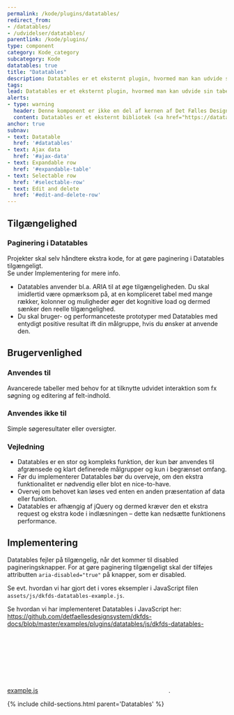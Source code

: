 ```yaml
---
permalink: /kode/plugins/datatables/
redirect_from:
- /datatables/
- /udvidelser/datatables/
parentlink: /kode/plugins/
type: component
category: Kode_category
subcategory: Kode
datatables: true
title: "Datatables"
description: Datatables er et eksternt plugin, hvormed man kan udvide sin tabel med sortering, filtrering etc.
tags:
lead: Datatables er et eksternt plugin, hvormed man kan udvide sin tabel med sortering, filtrering etc.
alerts:
- type: warning
  header: Denne komponent er ikke en del af kernen af Det Fælles Designsystem
  content: Datatables er et eksternt bibliotek (<a href="https://datatables.net/" class="icon-link">datatables.net<svg class="icon-svg" focusable="false" aria-hidden="true" tabindex="-1"><use xlink:href="#open-in-new"></use></svg></a>), som ikke er inkluderet i Det Fælles Designsystem.<br>I <a href="https://github.com/detfaellesdesignsystem/dkfds-plugins" class="icon-link">DKFDS-plugins<svg class="icon-svg" focusable="false" aria-hidden="true" tabindex="-1"><use xlink:href="#open-in-new"></use></svg></a> projektet kan man finde et tema til Datatables (dkfds-datatables-theme.css). <br>JavaScript i DKFDS-plugins projektet kan bruges som inspiration til, hvordan datatables kan inkluderes og bruges i et projekt.
anchor: true  
subnav:
- text: Datatable
  href: '#datatables'
- text: Ajax data
  href: '#ajax-data'
- text: Expandable row
  href: '#expandable-table'
- text: Selectable row
  href: '#selectable-row'
- text: Edit and delete
  href: '#edit-and-delete-row'
---
```


<h2 class="h4">Tilgængelighed</h2>
<div class="alert alert-warning alert--show-icon" role="alert">
  <div class="alert-body">
      <h3 class="alert-heading">Paginering i Datatables</h3>
      <p class="alert-text">
        Projekter skal selv håndtere ekstra kode, for at gøre paginering i Datatables tilgængeligt.<br> Se under Implementering for mere info.
      </p>
  </div>
</div>

- Datatables anvender bl.a. ARIA til at øge tilgængeligheden. Du skal imidlertid være opmærksom på, at en kompliceret tabel med mange rækker, kolonner og muligheder øger det kognitive load og dermed sænker den reelle tilgængelighed.
- Du skal bruger- og performanceteste prototyper med Datatables med entydigt positive resultat ift din målgruppe, hvis du ønsker at anvende den.

<h2 class="h4">Brugervenlighed</h2>
<h3 class="h5">Anvendes til</h3>

Avancerede tabeller med behov for at tilknytte udvidet interaktion som fx søgning og editering af felt-indhold.

<h3 class="h5">Anvendes ikke til</h3>

Simple søgeresultater eller oversigter.

<h3 class="h5">Vejledning</h3>                

- Datatables er en stor og kompleks funktion, der kun bør anvendes til afgrænsede og klart definerede målgrupper og kun i begrænset omfang.
- Før du implementerer Datatables bør du overveje, om den ekstra funktionalitet er nødvendig eller blot en nice-to-have.
- Overvej om behovet kan løses ved enten en anden præsentation af data eller funktion.
- Datatables er afhængig af jQuery og dermed kræver den et ekstra request og ekstra kode i indlæsningen – dette kan nedsætte funktionens performance.

<h2 class="h4">Implementering</h2>

Datatables fejler på tilgængelig, når det kommer til disabled pagineringsknapper. For at gøre paginering tilgængeligt skal der tilføjes attributten `aria-disabled="true"` på knapper, som er disabled.

Se evt. hvordan vi har gjort det i vores eksempler i JavaScript filen `assets/js/dkfds-datatables-example.js`.

Se hvordan vi har implementeret Datatables i JavaScript her: <a href="https://github.com/detfaellesdesignsystem/dkfds-docs/blob/master/examples/plugins/datatables/js/dkfds-datatables-example.js" class="icon-link">https://github.com/detfaellesdesignsystem/dkfds-docs/blob/master/examples/plugins/datatables/js/dkfds-datatables-example.js<svg class="icon-svg" focusable="false" aria-hidden="true" tabindex="-1"><use xlink:href="#open-in-new"></use></svg></a>.

{% include child-sections.html parent='Datatables' %}
